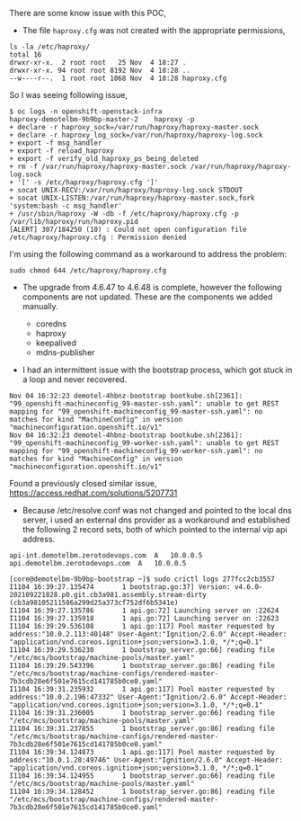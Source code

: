 
There are some know issue with this POC,

- The file `haproxy.cfg` was not created with the appropriate permissions,
```
ls -la /etc/haproxy/
total 16
drwxr-xr-x.  2 root root   25 Nov  4 18:27 .
drwxr-xr-x. 94 root root 8192 Nov  4 18:28 ..
--w----r--.  1 root root 1068 Nov  4 18:28 haproxy.cfg
```

So  I was seeing following issue,

```
$ oc logs -n openshift-openstack-infra                          haproxy-demotelbm-9b9bp-master-2    haproxy -p
+ declare -r haproxy_sock=/var/run/haproxy/haproxy-master.sock
+ declare -r haproxy_log_sock=/var/run/haproxy/haproxy-log.sock
+ export -f msg_handler
+ export -f reload_haproxy
+ export -f verify_old_haproxy_ps_being_deleted
+ rm -f /var/run/haproxy/haproxy-master.sock /var/run/haproxy/haproxy-log.sock
+ '[' -s /etc/haproxy/haproxy.cfg ']'
+ socat UNIX-RECV:/var/run/haproxy/haproxy-log.sock STDOUT
+ socat UNIX-LISTEN:/var/run/haproxy/haproxy-master.sock,fork 'system:bash -c msg_handler'
+ /usr/sbin/haproxy -W -db -f /etc/haproxy/haproxy.cfg -p /var/lib/haproxy/run/haproxy.pid
[ALERT] 307/184250 (10) : Could not open configuration file /etc/haproxy/haproxy.cfg : Permission denied
```

I'm using the following command as a workaround to address the problem:

```
sudo chmod 644 /etc/haproxy/haproxy.cfg 
```

- The upgrade from 4.6.47 to 4.6.48 is complete, however the following components are not updated. These are the components we added manually.
  - coredns
  - haproxy
  - keepalived
  - mdns-publisher

- I had an intermittent issue with the bootstrap process, which got stuck in a loop and never recovered.
```
Nov 04 16:32:23 demotel-4hbnz-bootstrap bootkube.sh[2361]: "99_openshift-machineconfig_99-master-ssh.yaml": unable to get REST mapping for "99_openshift-machineconfig_99-master-ssh.yaml": no matches for kind "MachineConfig" in version "machineconfiguration.openshift.io/v1"
Nov 04 16:32:23 demotel-4hbnz-bootstrap bootkube.sh[2361]: "99_openshift-machineconfig_99-worker-ssh.yaml": unable to get REST mapping for "99_openshift-machineconfig_99-worker-ssh.yaml": no matches for kind "MachineConfig" in version "machineconfiguration.openshift.io/v1"
```
Found a previously closed similar issue, https://access.redhat.com/solutions/5207731

- Because /etc/resolve.conf was not changed and pointed to the local dns server, i used an external dns provider as a workaround and established the following 2 record sets, both of which pointed to the internal vip api address.

```
api-int.demotelbm.zerotodevops.com	A	10.0.0.5
api.demotelbm.zerotodevops.com	A   10.0.0.5
```



```
[core@demotelbm-9b9bp-bootstrap ~]$ sudo crictl logs 277fcc2cb3557
I1104 16:39:27.135474       1 bootstrap.go:37] Version: v4.6.0-202109221828.p0.git.cb3a981.assembly.stream-dirty (cb3a98105211586a299d25a373cf752df6b5341e)
I1104 16:39:27.135786       1 api.go:72] Launching server on :22624
I1104 16:39:27.135918       1 api.go:72] Launching server on :22623
I1104 16:39:29.536108       1 api.go:117] Pool master requested by address:"10.0.2.113:40148" User-Agent:"Ignition/2.6.0" Accept-Header: "application/vnd.coreos.ignition+json;version=3.1.0, */*;q=0.1"
I1104 16:39:29.536230       1 bootstrap_server.go:66] reading file "/etc/mcs/bootstrap/machine-pools/master.yaml"
I1104 16:39:29.543396       1 bootstrap_server.go:86] reading file "/etc/mcs/bootstrap/machine-configs/rendered-master-7b3cdb28e6f501e7615cd141785b0ce0.yaml"
I1104 16:39:31.235932       1 api.go:117] Pool master requested by address:"10.0.2.196:47332" User-Agent:"Ignition/2.6.0" Accept-Header: "application/vnd.coreos.ignition+json;version=3.1.0, */*;q=0.1"
I1104 16:39:31.236005       1 bootstrap_server.go:66] reading file "/etc/mcs/bootstrap/machine-pools/master.yaml"
I1104 16:39:31.237855       1 bootstrap_server.go:86] reading file "/etc/mcs/bootstrap/machine-configs/rendered-master-7b3cdb28e6f501e7615cd141785b0ce0.yaml"
I1104 16:39:34.124873       1 api.go:117] Pool master requested by address:"10.0.1.28:49746" User-Agent:"Ignition/2.6.0" Accept-Header: "application/vnd.coreos.ignition+json;version=3.1.0, */*;q=0.1"
I1104 16:39:34.124955       1 bootstrap_server.go:66] reading file "/etc/mcs/bootstrap/machine-pools/master.yaml"
I1104 16:39:34.128452       1 bootstrap_server.go:86] reading file "/etc/mcs/bootstrap/machine-configs/rendered-master-7b3cdb28e6f501e7615cd141785b0ce0.yaml"
```